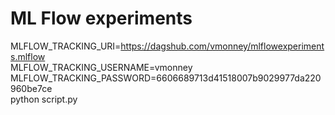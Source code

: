 # ML Flow experiments

MLFLOW_TRACKING_URI=https://dagshub.com/vmonney/mlflowexperiments.mlflow \
MLFLOW_TRACKING_USERNAME=vmonney \
MLFLOW_TRACKING_PASSWORD=6606689713d41518007b9029977da220960be7ce \
python script.py